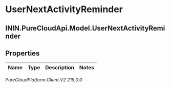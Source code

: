 # UserNextActivityReminder

## ININ.PureCloudApi.Model.UserNextActivityReminder

## Properties

|Name | Type | Description | Notes|
|------------ | ------------- | ------------- | -------------|



_PureCloudPlatform.Client.V2 219.0.0_
